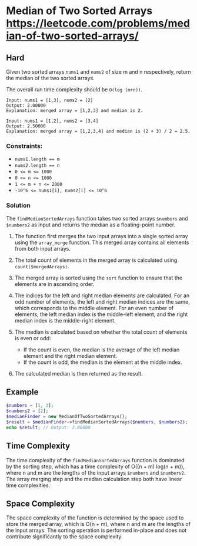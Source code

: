 # Median of Two Sorted Arrays https://leetcode.com/problems/median-of-two-sorted-arrays/

## Hard

Given two sorted arrays `nums1` and `nums2` of size m and n respectively, return the median of the two sorted arrays.

The overall run time complexity should be `O(log (m+n))`.

```
Input: nums1 = [1,3], nums2 = [2]
Output: 2.00000
Explanation: merged array = [1,2,3] and median is 2.
```

```
Input: nums1 = [1,2], nums2 = [3,4]
Output: 2.50000
Explanation: merged array = [1,2,3,4] and median is (2 + 3) / 2 = 2.5.
```

### Constraints:

* `nums1.length == m`
* `nums2.length == n`
* `0 <= m <= 1000`
* `0 <= n <= 1000`
* `1 <= m + n <= 2000`
* `-10^6 <= nums1[i], nums2[i] <= 10^6`

### Solution

The `findMedianSortedArrays` function takes two sorted arrays `$numbers` and `$numbers2` as input and returns the median
as a floating-point number.

1. The function first merges the two input arrays into a single sorted array using the `array_merge` function. This
   merged array contains all elements from both input arrays.

2. The total count of elements in the merged array is calculated using `count($mergedArrays)`.

3. The merged array is sorted using the `sort` function to ensure that the elements are in ascending order.

4. The indices for the left and right median elements are calculated. For an odd number of elements, the left and right
   median indices are the same, which corresponds to the middle element. For an even number of elements, the left median
   index is the middle-left element, and the right median index is the middle-right element.

5. The median is calculated based on whether the total count of elements is even or odd:
    - If the count is even, the median is the average of the left median element and the right median element.
    - If the count is odd, the median is the element at the middle index.

6. The calculated median is then returned as the result.

## Example

```php
$numbers = [1, 3];
$numbers2 = [2];
$medianFinder = new MedianOfTwoSortedArrays();
$result = $medianFinder->findMedianSortedArrays($numbers, $numbers2);
echo $result; // Output: 2.00000
```

## Time Complexity

The time complexity of the `findMedianSortedArrays` function is dominated by the sorting step, which has a time
complexity of O((n + m) log(n + m)), where n and m are the lengths of the input arrays `$numbers` and `$numbers2`. The
array merging step and the median calculation step both have linear time complexities.

## Space Complexity

The space complexity of the function is determined by the space used to store the merged array, which is O(n + m), where
n and m are the lengths of the input arrays. The sorting operation is performed in-place and does not contribute
significantly to the space complexity.
